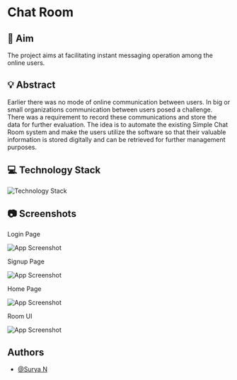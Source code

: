 
# Chat Room




## 🎯 Aim 
The project aims at facilitating instant messaging operation among the online users.
## 💡 Abstract
Earlier there was no mode of online communication between users. In big or small organizations communication between users posed a challenge. There was a requirement to record these communications and store the data for further evaluation. The idea is to automate the existing Simple Chat Room system and make the users utilize the software so that their valuable information is stored digitally and can be retrieved for further management purposes.
## 💻 Technology Stack
![Technology Stack](https://www.linkpicture.com/q/Tech-stack.jpg)
## 📷 Screenshots
Login Page 


![App Screenshot](https://i.ibb.co/0nGQ3Gw/Login.jpg)


Signup Page


![App Screenshot](https://i.ibb.co/CWvy7zh/Signup-Page.jpg)


Home Page


![App Screenshot](https://i.ibb.co/Q9HpTbh/Home-Page.jpg)


Room UI


![App Screenshot](https://i.ibb.co/Jqb7MJJ/Room-UI.jpg)

## Authors

- [@Surya N](https://github.com/Surya1906)

